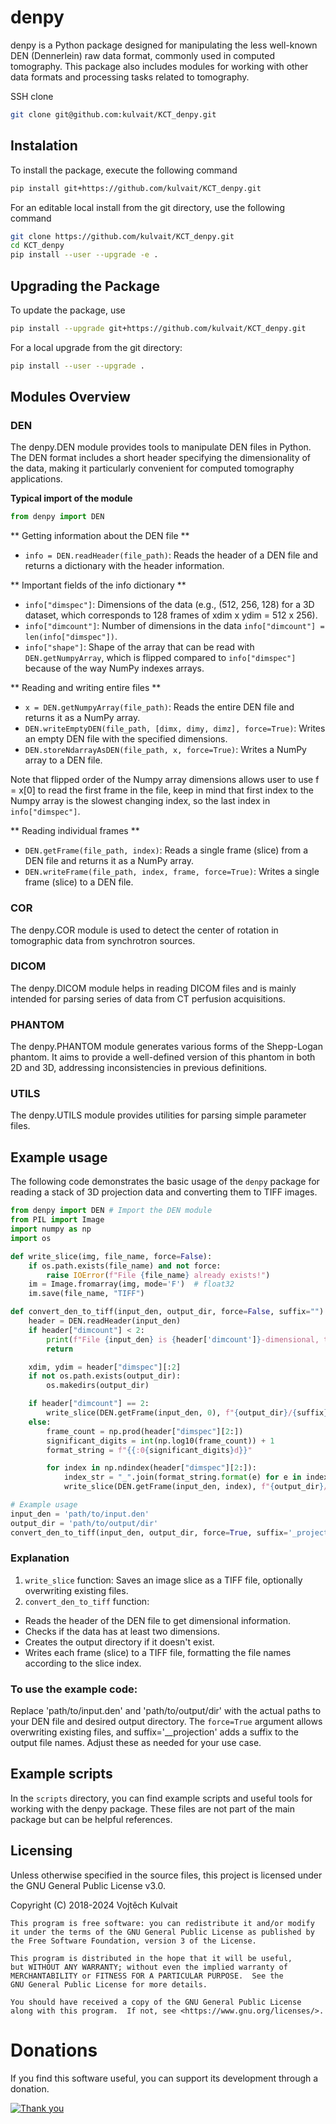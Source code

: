 # denpy

denpy is a Python package designed for manipulating the less well-known DEN (Dennerlein) raw data format, commonly used in computed tomography. This package also includes modules for working with other data formats and processing tasks related to tomography.

SSH clone
```bash
git clone git@github.com:kulvait/KCT_denpy.git
```

## Instalation

To install the package, execute the following command

```bash
pip install git+https://github.com/kulvait/KCT_denpy.git
```

For an editable local install from the git directory, use the following command

```bash
git clone https://github.com/kulvait/KCT_denpy.git
cd KCT_denpy
pip install --user --upgrade -e .
```


## Upgrading the Package
To update the package, use

```bash
pip install --upgrade git+https://github.com/kulvait/KCT_denpy.git
```

For a local upgrade from the git directory:

```bash
pip install --user --upgrade .
```

## Modules Overview

### DEN
The denpy.DEN module provides tools to manipulate DEN files in Python. The DEN format includes a short header specifying the dimensionality of the data, making it particularly convenient for computed tomography applications.

**Typical import of the module**
```python
from denpy import DEN
```

** Getting information about the DEN file **
- `info = DEN.readHeader(file_path)`: Reads the header of a DEN file and returns a dictionary with the header information.

** Important fields of the info dictionary **

- `info["dimspec"]`: Dimensions of the data (e.g., (512, 256, 128) for a 3D dataset, which corresponds to 128 frames of xdim x ydim = 512 x 256). 
- `info["dimcount"]`: Number of dimensions in the data `info["dimcount"] = len(info["dimspec"])`.
- `info["shape"]`: Shape of the array that can be read with `DEN.getNumpyArray`, which is flipped compared to `info["dimspec"]` because of the way NumPy indexes arrays.

** Reading and writing entire files **

- `x = DEN.getNumpyArray(file_path)`: Reads the entire DEN file and returns it as a NumPy array.
- `DEN.writeEmptyDEN(file_path, [dimx, dimy, dimz], force=True)`: Writes an empty DEN file with the specified dimensions.
- `DEN.storeNdarrayAsDEN(file_path, x, force=True)`: Writes a NumPy array to a DEN file.

Note that flipped order of the Numpy array dimensions allows user to use f = x[0] to read the first frame in the file, keep in mind that first index to the Numpy array is the slowest changing index, so the last index in `info["dimspec"]`.

** Reading individual frames **

- `DEN.getFrame(file_path, index)`: Reads a single frame (slice) from a DEN file and returns it as a NumPy array.
- `DEN.writeFrame(file_path, index, frame, force=True)`: Writes a single frame (slice) to a DEN file.

### COR
The denpy.COR module is used to detect the center of rotation in tomographic data from synchrotron sources.

### DICOM
The denpy.DICOM module helps in reading DICOM files and is mainly intended for parsing series of data from CT perfusion acquisitions.

### PHANTOM
The denpy.PHANTOM module generates various forms of the Shepp-Logan phantom. It aims to provide a well-defined version of this phantom in both 2D and 3D, addressing inconsistencies in previous definitions.

### UTILS
The denpy.UTILS module provides utilities for parsing simple parameter files.

## Example usage

The following code demonstrates the basic usage of the `denpy` package for reading a stack of 3D projection data and converting them to TIFF images.

```python
from denpy import DEN # Import the DEN module
from PIL import Image
import numpy as np
import os

def write_slice(img, file_name, force=False):
    if os.path.exists(file_name) and not force:
        raise IOError(f"File {file_name} already exists!")
    im = Image.fromarray(img, mode='F')  # float32
    im.save(file_name, "TIFF")

def convert_den_to_tiff(input_den, output_dir, force=False, suffix=""):
    header = DEN.readHeader(input_den)
    if header["dimcount"] < 2:
        print(f"File {input_den} is {header['dimcount']}-dimensional, too few dimensions to convert to TIFF.")
        return

    xdim, ydim = header["dimspec"][:2]
    if not os.path.exists(output_dir):
        os.makedirs(output_dir)

    if header["dimcount"] == 2:
        write_slice(DEN.getFrame(input_den, 0), f"{output_dir}/{suffix}.tif", force)
    else:
        frame_count = np.prod(header["dimspec"][2:])
        significant_digits = int(np.log10(frame_count)) + 1
        format_string = f"{{:0{significant_digits}d}}"

        for index in np.ndindex(header["dimspec"][2:]):
            index_str = "_".join(format_string.format(e) for e in index)
            write_slice(DEN.getFrame(input_den, index), f"{output_dir}/{index_str}{suffix}.tif", force)

# Example usage
input_den = 'path/to/input.den'
output_dir = 'path/to/output/dir'
convert_den_to_tiff(input_den, output_dir, force=True, suffix='_projection')
```

### Explanation
1. `write_slice` function: Saves an image slice as a TIFF file, optionally overwriting existing files.
2. `convert_den_to_tiff` function:
 - Reads the header of the DEN file to get dimensional information.
 - Checks if the data has at least two dimensions.
 - Creates the output directory if it doesn't exist.
 - Writes each frame (slice) to a TIFF file, formatting the file names according to the slice index.

### To use the example code:
Replace 'path/to/input.den' and 'path/to/output/dir' with the actual paths to your DEN file and desired output directory. The `force=True` argument allows overwriting existing files, and suffix='__projection' adds a suffix to the output file names. Adjust these as needed for your use case.


## Example scripts

In the `scripts` directory, you can find example scripts and useful tools for working with the denpy package. These files are not part of the main package but can be helpful references.

## Licensing

Unless otherwise specified in the source files, this project is licensed under the GNU General Public License v3.0.

Copyright (C) 2018-2024 Vojtěch Kulvait

    This program is free software: you can redistribute it and/or modify
    it under the terms of the GNU General Public License as published by
    the Free Software Foundation, version 3 of the License.

    This program is distributed in the hope that it will be useful,
    but WITHOUT ANY WARRANTY; without even the implied warranty of
    MERCHANTABILITY or FITNESS FOR A PARTICULAR PURPOSE.  See the
    GNU General Public License for more details.

    You should have received a copy of the GNU General Public License
    along with this program.  If not, see <https://www.gnu.org/licenses/>.

# Donations

If you find this software useful, you can support its development through a donation.

[![Thank you](https://img.shields.io/badge/donate-$15-blue.svg)](https://kulvait.github.io/donate/?amount=15&currency=USD)
